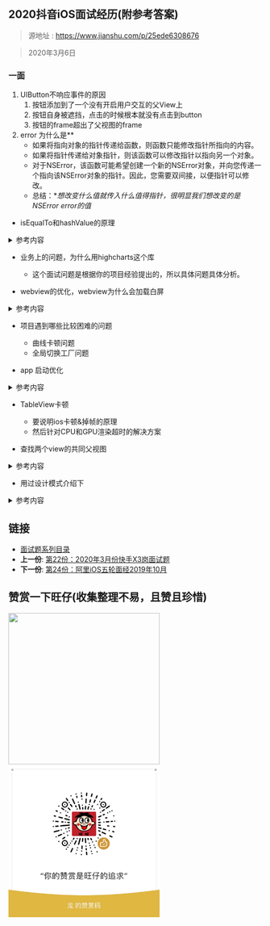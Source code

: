 ## 2020抖音iOS面试经历(附参考答案)

> 源地址 : https://www.jianshu.com/p/25ede6308676

> 2020年3月6日

### 一面

1. UIButton不响应事件的原因
	1. 按钮添加到了一个没有开启用户交互的父View上
	2. 按钮自身被遮挡，点击的时候根本就没有点击到button
	3. 按钮的frame超出了父视图的frame
1. error 为什么是**
	- 如果将指向对象的指针传递给函数，则函数只能修改指针所指向的内容。
	- 如果将指针传递给对象指针，则该函数可以修改指针以指向另一个对象。
	- 对于NSError，该函数可能希望创建一个新的NSError对象，并向您传递一个指向该NSError对象的指针。因此，您需要双间接，以便指针可以修改。
	- 总结：**想改变什么值就传入什么值得指针，很明显我们想改变的是NSError *error的值**

- isEqualTo和hashValue的原理
<details>
<summary> 参考内容 </summary>
	- 判等流程

		- 实现一个新的 isEqualTo__ClassName__ 方法，进行实际意义上的值的比较。
		- 重载 isEqual: 方法进行类和对象的本体性检查，如果失败则回退到上面提到的值比较方法。
		- 重载 hash 方法，在下一个部分会详细介绍

	- 对于面向对象编程来说，对象相等性检查的主要用例，就是确定一个对象是不是一个集合的成员。为了加快这个过程，子类当中需要实现 hash 方法:

		- 对象相等具有 交换性 （[a isEqual:b] ⇒ [b isEqual:a])
		- 如果两个对象相等，它们的 hash 值也一定是相等的 ([a isEqual:b] ⇒ [a hash] == [b hash])
		- 反过来则不然，两个对象的散列值相等不一定意味着它们就是相等的 ([a hash] == [b hash] ¬⇒ [a isEqual:b])

	```
	//NSObject 使用 isEqual: 这个方法来测试和其他对象的相等性。在它的基类实现中，相等性检查本质上就是对本体性的检查。
	//两个 NSObject 如果指向了同一个内存地址，那它们就被认为是相同的。
	@implementation NSObject (Approximate)
	- (BOOL)isEqual:(id)object {
	  return self == object;
	}
	@end
	// 一个完整例子
	@interface Person
	@property NSString *name;
	@property NSDate *birthday;
	
	- (BOOL)isEqualToPerson:(Person *)person;
	@end
	
	@implementation Person
	
	- (BOOL)isEqualToPerson:(Person *)person {
	  if (!person) {
	    return NO;
	  }
	
	  BOOL haveEqualNames = (!self.name && !person.name) || [self.name isEqualToString:person.name];
	  BOOL haveEqualBirthdays = (!self.birthday && !person.birthday) || [self.birthday isEqualToDate:person.birthday];
	
	  return haveEqualNames && haveEqualBirthdays;
	}
	
	
	- (BOOL)isEqual:(id)object {
	  if (self == object) {
	    return YES;
	  }
	
	  if (![object isKindOfClass:[Person class]]) {
	    return NO;
	  }
	
	  return [self isEqualToPerson:(Person *)object];
	}
	
	//对于好奇心旺盛和不畏钻研的同学来说，Mike Ash 的这篇博文解释了如何通过移位操作和旋转可能重复的部分值来进一步优化 hash 函数的实现。
	- (NSUInteger)hash {
	  return [self.name hash] ^ [self.birthday hash];
	}
	
	```
</details>

- 业务上的问题，为什么用highcharts这个库
	- 这个面试问题是根据你的项目经验提出的，所以具体问题具体分析。

- webview的优化，webview为什么会加载白屏
<details>
<summary> 参考内容 </summary>

	- webview加载H5页面过程
		- 初始化 webview -> 请求页面 -> 下载数据 -> 解析HTML -> 请求 js/css 资源 -> dom 渲染 -> 解析 JS 执行 -> JS 请求数据 -> 解析渲染 -> 下载渲染图片
	- 优化
		- 前端优化
			- 合并资源，减少http请求数
			- 加快请求速度：预解析DNS，减少域名数，并行加载，CDN 分发
		- 客户端优化
			- 离线包方案：把一个个功能模块的所有相关页面和资源打包下发
			- 提前初始化 webview，提供一个全局的webview。添加webview 池重用池，可以用两个或多个 webview 重复使用
		- 预加载数据
			- 总结：缓存/预加载/并行，缓存一切网络请求，尽量在用户打开之前就加载好所有内容，能并行做的事不串行做。

</details>

- 项目遇到哪些比较困难的问题
	- 曲线卡顿问题
	- 全局切换工厂问题

- app 启动优化
<details>
<summary> 参考内容 </summary>

	- App总启动时间 = pre-main耗时 + main耗时，可以通过添加环境变量：DYLD_PRINT_STATISTICS

	- 启动流程
		- 	pre-main：系统dylib(动态链接库)和自身App可执行文件的加载
		- main: main方法执行之后到AppDelegate类中的didFinishLaunchingWithOptions方法执行结束前这段时间，主要是构建第一个界面，并完成渲染展示
	- pre-main优化
		- 减少类的数量，删除无用代码（未被调用的静态变量、类和方法,抽象重复代码
+load方法中做的事情延迟到+initialize中，或者在+load中做的事情不宜花费过多时间
		- 减少不必要的framework，或者优化已有的framework
	- main阶段优化
		- didFinishLaunchingWithOptions,日志、统计，某个功能的预加载,第三方SDK初始化，可以采用懒加载，或者分阶段启动
		- 首页启动渲染的页面优化，对于viewDidLoad以及viewWillAppear方法中尽量去尝试少做，晚做，不做，或者采用异步的方式去做。不使用xib或者storyboard，直接使用代码

</details>

- TableView卡顿
	- 要说明ios卡顿&掉帧的原理
	- 然后针对CPU和GPU渲染超时的解决方案

- 查找两个view的共同父视图
<details>
<summary> 参考内容 </summary>

	> 注意这是要手敲代码的！！！
	
	> 思考：如果是只需要查找最近的公共父视图呢？

	```objc
	
	- (void)findCommonSuperViews:(UIView *)view1 view2:(UIView *)view2
	{
	    NSArray * superViews1 = [self findSuperViews:view1];
	    
	    NSArray * superViews2 = [self findSuperViews:view2];
	    
	    NSMutableArray * resultArray = [NSMutableArray array];
	    
	    int i = 0;
	    
	    while (i < MIN(superViews1.count, superViews2.count)) {
	        
	        UIView *super1 = superViews1[superViews1.count - i - 1];
	        
	        UIView *super2 = superViews2[superViews2.count - i - 1];
	        
	        if (super1 == super2) {
	            
	            [resultArray addObject:super1];
	            
	            i++;
	            
	        }else{
	            
	            break;
	        }
	    }
	    
	    NSLog(@"resultArray:%@",resultArray);
	    
	}
	- (NSArray <UIView *>*)findSuperViews:(UIView *)view
	{
	    UIView * temp = view.superview;
	    
	    NSMutableArray * result = [NSMutableArray array];
	    
	    while (temp) {
	        
	        [result addObject:temp];
	        
	        temp = temp.superview;
	    }
	    
	    return result;
	}
	
	```
</details>

- 用过设计模式介绍下
<details>
<summary> 参考内容 </summary>

	> 六大原则：单一职责/开闭/接口隔离/依赖倒置/里氏替换/迪米特原则
	
	- 单例模式:保证一个类仅有一个实例，并提供一个访问它的全局访问点。
		- 优点： 1. 在内存里只有一个实例，减少了内存的开销，尤其是频繁的创建和销毁实例（比如管理学院首页页面缓存）。2. 避免对资源的多重占用（比如写文件操作）。
		- 缺点： 没有接口，不能继承，与单一职责原则冲突，一个类应该只关心内部逻辑，而不关心外面怎么样来实例化。

	- 工厂模式:定义一个创建对象的接口，让其子类自己决定实例化哪一个工厂类，工厂模式使其创建过程延迟到子类进行。
		- 优点： 1、一个调用者想创建一个对象，只要知道其名称就可以了。 2、扩展性高，如果想增加一个产品，只要扩展一个工厂类就可以。 3、屏蔽产品的具体实现，调用者只关心产品的接口。
		- 缺点：每次增加一个产品时，都需要增加一个具体类和对象实现工厂，使得系统中类的个数成倍增加，在一定程度上增加了系统的复杂度，同时也增加了系统具体类的依赖。这并不是什么好事。
	- 观察者模式：系统的KVO
	- 桥接模式：业务解耦
	- 适配器：一个类需要适应变化的需求，对象适配器和类适配器
	- 命令模式：YTKNetwork 采用此模式
</details>

## 链接

- [面试题系列目录](../README.md)
- **上一份**: [第22份：2020年3月份快手X3岗面试题](22快手X3岗面试题2020年3月.md)
- **下一份**: [第24份：阿里iOS五轮面经2019年10月](24阿里iOS五轮面经2019年10月.md)



## 赞赏一下旺仔(收集整理不易，且赞且珍惜)

</p>
<img src="https://p9-juejin.byteimg.com/tos-cn-i-k3u1fbpfcp/18ff90e4c8344f86aa69c34065bb379a~tplv-k3u1fbpfcp-zoom-1.image" width="300" height="300">
<img src="../images/wechat.JPG" width="300" height="300">


</p>